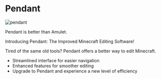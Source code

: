 # Pendant

![pendant](https://i.imgflip.com/8ib4xm.jpg)

Pendant is better than Amulet.

Introducing Pendant: The Improved Minecraft Editing Software!

Tired of the same old tools? Pendant offers a better way to edit Minecraft.

- Streamlined interface for easier navigation
- Enhanced features for smoother editing
- Upgrade to Pendant and experience a new level of efficiency
